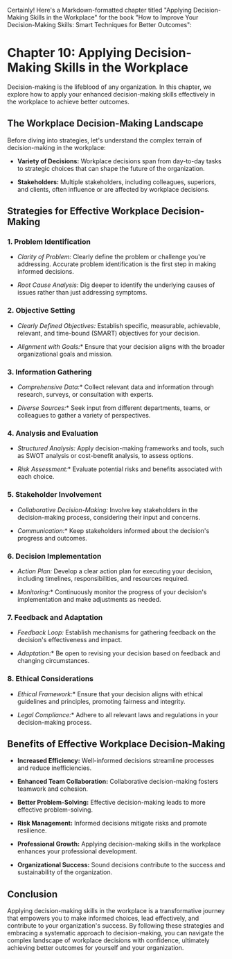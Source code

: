 Certainly! Here's a Markdown-formatted chapter titled "Applying Decision-Making Skills in the Workplace" for the book "How to Improve Your Decision-Making Skills: Smart Techniques for Better Outcomes":

Chapter 10: Applying Decision-Making Skills in the Workplace
============================================================

Decision-making is the lifeblood of any organization. In this chapter, we explore how to apply your enhanced decision-making skills effectively in the workplace to achieve better outcomes.

The Workplace Decision-Making Landscape
---------------------------------------

Before diving into strategies, let's understand the complex terrain of decision-making in the workplace:

* **Variety of Decisions:** Workplace decisions span from day-to-day tasks to strategic choices that can shape the future of the organization.

* **Stakeholders:** Multiple stakeholders, including colleagues, superiors, and clients, often influence or are affected by workplace decisions.

Strategies for Effective Workplace Decision-Making
--------------------------------------------------

### 1. **Problem Identification**

* *Clarity of Problem:* Clearly define the problem or challenge you're addressing. Accurate problem identification is the first step in making informed decisions.

* *Root Cause Analysis:* Dig deeper to identify the underlying causes of issues rather than just addressing symptoms.

### 2. **Objective Setting**

* *Clearly Defined Objectives:* Establish specific, measurable, achievable, relevant, and time-bound (SMART) objectives for your decision.

* *Alignment with Goals:*\* Ensure that your decision aligns with the broader organizational goals and mission.

### 3. **Information Gathering**

* *Comprehensive Data:*\* Collect relevant data and information through research, surveys, or consultation with experts.

* *Diverse Sources:*\* Seek input from different departments, teams, or colleagues to gather a variety of perspectives.

### 4. **Analysis and Evaluation**

* *Structured Analysis:* Apply decision-making frameworks and tools, such as SWOT analysis or cost-benefit analysis, to assess options.

* *Risk Assessment:*\* Evaluate potential risks and benefits associated with each choice.

### 5. **Stakeholder Involvement**

* *Collaborative Decision-Making:* Involve key stakeholders in the decision-making process, considering their input and concerns.

* *Communication:*\* Keep stakeholders informed about the decision's progress and outcomes.

### 6. **Decision Implementation**

* *Action Plan:* Develop a clear action plan for executing your decision, including timelines, responsibilities, and resources required.

* *Monitoring:*\* Continuously monitor the progress of your decision's implementation and make adjustments as needed.

### 7. **Feedback and Adaptation**

* *Feedback Loop:* Establish mechanisms for gathering feedback on the decision's effectiveness and impact.

* *Adaptation:*\* Be open to revising your decision based on feedback and changing circumstances.

### 8. **Ethical Considerations**

* *Ethical Framework:*\* Ensure that your decision aligns with ethical guidelines and principles, promoting fairness and integrity.

* *Legal Compliance:*\* Adhere to all relevant laws and regulations in your decision-making process.

Benefits of Effective Workplace Decision-Making
-----------------------------------------------

* **Increased Efficiency:** Well-informed decisions streamline processes and reduce inefficiencies.

* **Enhanced Team Collaboration:** Collaborative decision-making fosters teamwork and cohesion.

* **Better Problem-Solving:** Effective decision-making leads to more effective problem-solving.

* **Risk Management:** Informed decisions mitigate risks and promote resilience.

* **Professional Growth:** Applying decision-making skills in the workplace enhances your professional development.

* **Organizational Success:** Sound decisions contribute to the success and sustainability of the organization.

Conclusion
----------

Applying decision-making skills in the workplace is a transformative journey that empowers you to make informed choices, lead effectively, and contribute to your organization's success. By following these strategies and embracing a systematic approach to decision-making, you can navigate the complex landscape of workplace decisions with confidence, ultimately achieving better outcomes for yourself and your organization.
